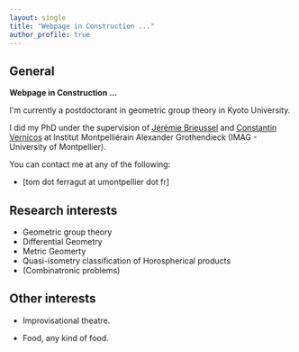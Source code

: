 ```yaml
---
layout: single
title: "Webpage in Construction ..."
author_profile: true
---
```


## General

<b> Webpage in Construction ... </b>

I'm currently a postdoctorant in geometric group theory in Kyoto University.

I did my PhD under the supervision of [Jérémie Brieussel](https://imag.umontpellier.fr/~brieussel/accueileng.html) and [Constantin Vernicos](http://constantin.vernicos.org/) at Institut Montpelliérain Alexander Grothendieck (IMAG - University of Montpellier).

You can contact me at any of the following:

* [tom dot ferragut at umontpellier dot fr]

## Research interests

* Geometric group theory
* Differential Geometry
* Metric Geomerty
* Quasi-isometry classification of Horospherical products
* (Combinatronic problems)

## Other interests

* Improvisational theatre.

* Food, any kind of food.
